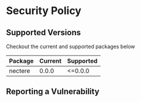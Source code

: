 # Security Policy

## Supported Versions

Checkout the current and supported packages below

| Package | Current | Supported |
|---------|---------|-----------|
| nectere  | 0.0.0   | <=0.0.0   |

## Reporting a Vulnerability
